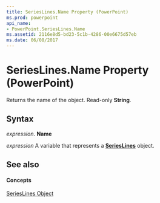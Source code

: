 ```yaml
---
title: SeriesLines.Name Property (PowerPoint)
ms.prod: powerpoint
api_name:
- PowerPoint.SeriesLines.Name
ms.assetid: 2116e8d5-bd23-5c1b-4286-00e6675d57eb
ms.date: 06/08/2017
---
```



# SeriesLines.Name Property (PowerPoint)

Returns the name of the object. Read-only  **String**.


## Syntax

 _expression_. **Name**

 _expression_ A variable that represents a **[SeriesLines](serieslines-object-powerpoint.md)** object.


## See also


#### Concepts


[SeriesLines Object](serieslines-object-powerpoint.md)

